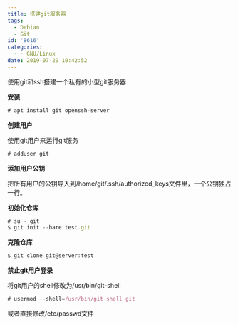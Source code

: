 ```yaml
---
title: 搭建git服务器
tags:
  - Debian
  - Git
id: '8616'
categories:
  - - GNU/Linux
date: 2019-07-29 10:42:52
---
```



<!-- more -->
使用git和ssh搭建一个私有的小型git服务器

**安装**

```js
# apt install git openssh-server
```

**创建用户**

使用git用户来运行git服务
```js
# adduser git
```

**添加用户公钥**

把所有用户的公钥导入到/home/git/.ssh/authorized_keys文件里，一个公钥独占一行。

**初始化仓库**

```js
# su - git
$ git init --bare test.git
```

**克隆仓库**

```js
$ git clone git@server:test
```

**禁止git用户登录**

将git用户的shell修改为/usr/bin/git-shell
```js
# usermod --shell=/usr/bin/git-shell git
```

或者直接修改/etc/passwd文件